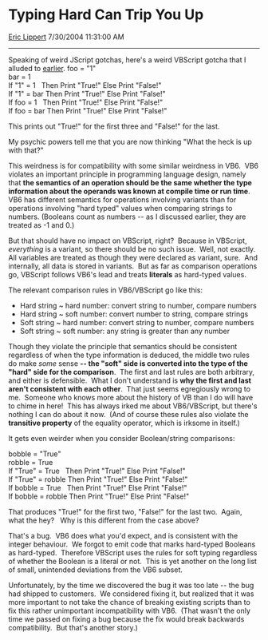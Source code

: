 <div id="page">

# Typing Hard Can Trip You Up

[Eric Lippert](https://social.msdn.microsoft.com/profile/Eric%20Lippert) 7/30/2004 11:31:00 AM

-----

<div id="content">

<span>Speaking of weird JScript gotchas, here's a weird VBScript gotcha that I alluded to [earlier](http://blogs.msdn.com/ericlippert/archive/2004/07/15/184431.aspx "http://blogs.msdn.com/ericlippert/archive/2004/07/15/184431.aspx"). </span> <span></span> <span>foo = "1"  
</span><span>bar = 1  
</span><span>If "1" = 1   Then Print "True\!" Else Print "False\!"  
</span><span>If "1" = bar Then Print "True\!" Else Print "False\!"  
</span><span>If foo = 1   Then Print "True\!" Else Print "False\!"  
</span><span>If foo = bar Then Print "True\!" Else Print "False\!"</span><span> </span>

<span></span> <span>This prints out "True\!" for the first three and "False\!" for the last. </span>

<span></span> <span>My psychic powers tell me that you are now thinking "What the heck is up with that?"  </span>

<span></span> <span>This weirdness is for compatibility with some similar weirdness in VB6.  VB6 violates an important principle in programming language design, namely that **<span>the semantics of an operation should be the same whether the type information about the operands was known at compile time or run time</span>**.  VB6 has different semantics for operations involving variants than for operations involving "hard typed" values when comparing strings to numbers. (Booleans count as numbers -- as I discussed earlier, they are treated as -1 and 0.)  </span>

<span></span> <span>But that should have no impact on VBScript, right?  Because in VBScript, *<span>everything</span>* is a variant, so there should be no such issue.  Well, not exactly.  All variables are treated as though they were declared as variant, sure.  And internally, all data is stored in variants.  But as far as comparison operations go, VBScript follows VB6's lead and treats **<span>literals</span>** as hard-typed values. </span>

<span></span> <span>The relevant comparison rules in VB6/VBScript go like this: </span>

<span></span>

  - <span>Hard string \~ hard number: convert string to number, compare numbers</span>
  - <span></span><span>Hard string \~ soft number: convert number to string, compare strings</span><span></span>
  - <span>Soft string \~ hard number: convert string to number, compare numbers</span>
  - <span></span><span>Soft string \~ soft number: any string is greater than any number</span>

<span></span> <span>Though they violate the principle that semantics should be consistent regardless of when the type information is deduced, the middle two rules do make *<span>some</span>* sense **<span>-- the "soft" side is converted into the type of the "hard" side for the comparison</span>**.  The first and last rules are both arbitrary, and either is defensible.  What I don't understand is **<span>why the first and last aren't consistent with each other</span>**.  That just seems egregiously wrong to me.  Someone who knows more about the history of VB than I do will have to chime in here\!  This has always irked me about VB6/VBScript, but there's nothing I can do about it now.  (And of course these rules also violate the **transitive property** of the equality operator, which is irksome in itself.) </span>

<span></span> <span>It gets even weirder when you consider Boolean/string comparisons: </span>

<span></span> <span>bobble = "True"  
</span><span>robble = True  
</span><span>If "True" = True   Then Print "True\!" Else Print "False\!"  
</span><span>If "True" = robble Then Print "True\!" Else Print "False\!"  
</span><span>If bobble = True   Then Print "True\!" Else Print "False\!"  
</span><span>If bobble = robble Then Print "True\!" Else Print "False\!" </span>

<span></span> <span>That produces "True\!" for the first two, "False\!" for the last two.  Again, what the hey?   Why is this different from the case above? </span>

<span></span> <span>That's a bug.  VB6 does what you'd expect, and is consistent with the integer behaviour.  We forgot to emit code that marks hard-typed Booleans as hard-typed.  Therefore VBScript uses the rules for soft typing regardless of whether the Boolean is a literal or not.  This is yet another on the long list of small, unintended deviations from the VB6 subset. </span>

<span></span>

<span>Unfortunately, by the time we discovered the bug it was too late -- the bug had shipped to customers.  We considered fixing it, but realized that it was more important to not take the chance of breaking existing scripts than to fix this rather unimportant incompatibility with VB6.  (That wasn't the only time we passed on fixing a bug because the fix would break backwards compatibility.  But that's another story.)</span>

</div>

</div>

